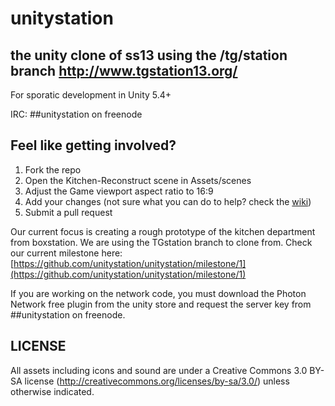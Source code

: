 # unitystation
## the unity clone of ss13 using the /tg/station branch http://www.tgstation13.org/

For sporatic development in Unity 5.4+

IRC: ##unitystation on freenode

## Feel like getting involved?
1. Fork the repo
2. Open the Kitchen-Reconstruct scene in Assets/scenes
3. Adjust the Game viewport aspect ratio to 16:9
4. Add your changes (not sure what you can do to help? check the [wiki](https://github.com/unitystation/unitystation/wiki))
5. Submit a pull request

Our current focus is creating a rough prototype of the kitchen department from boxstation. We are using the TGstation
branch to clone from. Check our current milestone here:
[https://github.com/unitystation/unitystation/milestone/1](https://github.com/unitystation/unitystation/milestone/1)

If you are working on the network code, you must download the Photon Network free plugin from the unity store and
request the server key from ##unitystation on freenode.

## LICENSE
All assets including icons and sound are under a Creative Commons 3.0 BY-SA license (http://creativecommons.org/licenses/by-sa/3.0/) unless otherwise indicated.

